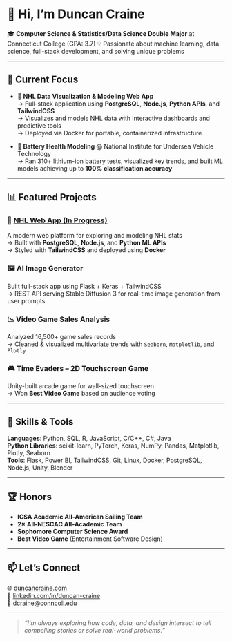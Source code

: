 # 👋 Hi, I’m Duncan Craine

🎓 **Computer Science & Statistics/Data Science Double Major** at Connecticut College (GPA: 3.7)
💡 Passionate about machine learning, data science, full-stack development, and solving unique problems

---

## 🔬 Current Focus

- 🏒 **NHL Data Visualization & Modeling Web App**  
  → Full-stack application using **PostgreSQL**, **Node.js**, **Python APIs**, and **TailwindCSS**  
  → Visualizes and models NHL data with interactive dashboards and predictive tools  
  → Deployed via Docker for portable, containerized infrastructure

- 🔋 **Battery Health Modeling** @ National Institute for Undersea Vehicle Technology  
  → Ran 310+ lithium-ion battery tests, visualized key trends, and built ML models achieving up to **100% classification accuracy**

---

## 📊 Featured Projects

### 🏒 [NHL Web App (In Progress)](#)
A modern web platform for exploring and modeling NHL stats  
→ Built with **PostgreSQL**, **Node.js**, and **Python ML APIs**  
→ Styled with **TailwindCSS** and deployed using **Docker**

### 🖼️ AI Image Generator  
Built full-stack app using Flask + Keras + TailwindCSS  
→ REST API serving Stable Diffusion 3 for real-time image generation from user prompts

### 📉 Video Game Sales Analysis  
Analyzed 16,500+ game sales records  
→ Cleaned & visualized multivariate trends with `Seaborn`, `Matplotlib`, and `Plotly`

### 🎮 Time Evaders – 2D Touchscreen Game  
Unity-built arcade game for wall-sized touchscreen  
→ Won **Best Video Game** based on audience voting

---

## 🧠 Skills & Tools

**Languages**: Python, SQL, R, JavaScript, C/C++, C#, Java  
**Python Libraries**: scikit-learn, PyTorch, Keras, NumPy, Pandas, Matplotlib, Plotly, Seaborn  
**Tools**: Flask, Power BI, TailwindCSS, Git, Linux, Docker, PostgreSQL, Node.js, Unity, Blender  

---

## 🏆 Honors

- **ICSA Academic All-American Sailing Team**
- **2× All-NESCAC All-Academic Team**
- **Sophomore Computer Science Award**
- **Best Video Game** (Entertainment Software Design)

---

## 📫 Let’s Connect

🌐 [duncancraine.com](http://www.duncancraine.com)  
🔗 [linkedin.com/in/duncan-craine](http://www.linkedin.com/in/duncan-craine)  
📧 dcraine@conncoll.edu  

---

> *“I'm always exploring how code, data, and design intersect to tell compelling stories or solve real-world problems.”*
